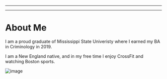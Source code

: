 -----
-----

# About Me

I am a proud graduate of Mississippi State Univeristy where I earned my BA in Criminology in 2019.  


I am a New England native, and in my free time I enjoy CrossFit and watching Boston sports. 

![image](/assets/images/your-image.jpg)
